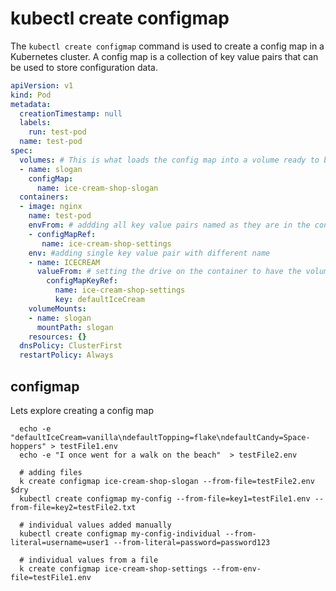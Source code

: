 # kubectl create configmap

The `kubectl create configmap` command is used to create a config map in a Kubernetes cluster.
A config map is a collection of key value pairs that can be used to store configuration data.

```yaml 
apiVersion: v1
kind: Pod
metadata:
  creationTimestamp: null
  labels:
    run: test-pod
  name: test-pod
spec:
  volumes: # This is what loads the config map into a volume ready to be consumed by containers.
  - name: slogan
    configMap:
      name: ice-cream-shop-slogan
  containers:
  - image: nginx
    name: test-pod
    envFrom: # addding all key value pairs named as they are in the config map
    - configMapRef:
       name: ice-cream-shop-settings
    env: #adding single key value pair with different name
    - name: ICECREAM
      valueFrom: # setting the drive on the container to have the volume specified above
        configMapKeyRef:
          name: ice-cream-shop-settings
          key: defaultIceCream
    volumeMounts:
    - name: slogan
      mountPath: slogan
    resources: {}
  dnsPolicy: ClusterFirst
  restartPolicy: Always
```

## configmap

Lets explore creating a config map

``` shell
  echo -e "defaultIceCream=vanilla\ndefaultTopping=flake\ndefaultCandy=Space-hoppers" > testFile1.env
  echo -e "I once went for a walk on the beach"  > testFile2.env
  
  # adding files
  k create configmap ice-cream-shop-slogan --from-file=testFile2.env $dry
  kubectl create configmap my-config --from-file=key1=testFile1.env --from-file=key2=testFile2.txt
  
  # individual values added manually
  kubectl create configmap my-config-individual --from-literal=username=user1 --from-literal=password=password123

  # individual values from a file
  k create configmap ice-cream-shop-settings --from-env-file=testFile1.env

```
